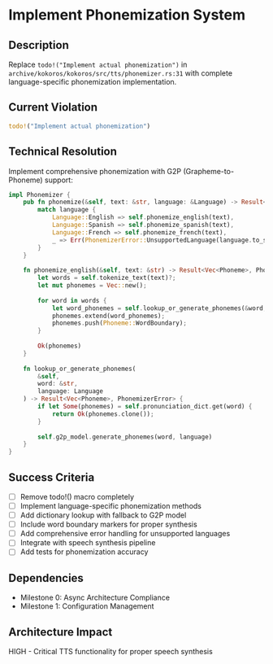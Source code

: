 # Implement Phonemization System

## Description
Replace `todo!("Implement actual phonemization")` in `archive/kokoros/kokoros/src/tts/phonemizer.rs:31` with complete language-specific phonemization implementation.

## Current Violation
```rust
todo!("Implement actual phonemization")
```

## Technical Resolution
Implement comprehensive phonemization with G2P (Grapheme-to-Phoneme) support:

```rust
impl Phonemizer {
    pub fn phonemize(&self, text: &str, language: &Language) -> Result<Vec<Phoneme>, PhonemizerError> {
        match language {
            Language::English => self.phonemize_english(text),
            Language::Spanish => self.phonemize_spanish(text),
            Language::French => self.phonemize_french(text),
            _ => Err(PhonemizerError::UnsupportedLanguage(language.to_string())),
        }
    }
    
    fn phonemize_english(&self, text: &str) -> Result<Vec<Phoneme>, PhonemizerError> {
        let words = self.tokenize_text(text)?;
        let mut phonemes = Vec::new();
        
        for word in words {
            let word_phonemes = self.lookup_or_generate_phonemes(&word, Language::English)?;
            phonemes.extend(word_phonemes);
            phonemes.push(Phoneme::WordBoundary);
        }
        
        Ok(phonemes)
    }
    
    fn lookup_or_generate_phonemes(
        &self, 
        word: &str, 
        language: Language
    ) -> Result<Vec<Phoneme>, PhonemizerError> {
        if let Some(phonemes) = self.pronunciation_dict.get(word) {
            return Ok(phonemes.clone());
        }
        
        self.g2p_model.generate_phonemes(word, language)
    }
}
```

## Success Criteria
- [ ] Remove todo!() macro completely
- [ ] Implement language-specific phonemization methods
- [ ] Add dictionary lookup with fallback to G2P model
- [ ] Include word boundary markers for proper synthesis
- [ ] Add comprehensive error handling for unsupported languages
- [ ] Integrate with speech synthesis pipeline
- [ ] Add tests for phonemization accuracy

## Dependencies
- Milestone 0: Async Architecture Compliance
- Milestone 1: Configuration Management

## Architecture Impact
HIGH - Critical TTS functionality for proper speech synthesis
